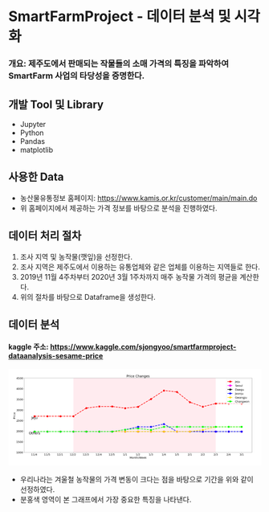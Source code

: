 # SmartFarmProject - 데이터 분석 및 시각화
### 개요: 제주도에서 판매되는 작물들의 소매 가격의 특징을 파악하여 SmartFarm 사업의 타당성을 증명한다.
## 개발 Tool 및 Library
* Jupyter
* Python
* Pandas
* matplotlib
## 사용한 Data
* 농산물유통정보 홈페이지: https://www.kamis.or.kr/customer/main/main.do
* 위 홈페이지에서 제공하는 가격 정보를 바탕으로 분석을 진행하였다.
## 데이터 처리 절차
1. 조사 지역 및 농작물(깻잎)을 선정한다.
2. 조사 지역은 제주도에서 이용하는 유통업체와 같은 업체를 이용하는 지역들로 한다.
3. 2019년 11월 4주차부터 2020년 3월 1주차까지 매주 농작물 가격의 평균을 계산한다.
4. 위의 절차를 바탕으로 Dataframe을 생성한다.
## 데이터 분석
#### kaggle 주소: https://www.kaggle.com/sjongyoo/smartfarmproject-dataanalysis-sesame-price
<img src="Data-PriceChanges/maingraph.PNG" width="800">

* 우리나라는 겨울철 농작물의 가격 변동이 크다는 점을 바탕으로 기간을 위와 같이 선정하였다.
* 분홍색 영역이 본 그래프에서 가장 중요한 특징을 나타낸다.
 
